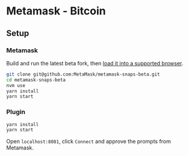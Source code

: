 # Metamask - Bitcoin

## Setup

### Metamask

Build and run the latest beta fork, then [load it into a supported browser](https://metamask.zendesk.com/hc/en-us/articles/360016336611-Revert-Back-to-Earlier-Version-or-Add-Custom-Build-to-Chrome).

```bash
git clone git@github.com:MetaMask/metamask-snaps-beta.git
cd metamask-snaps-beta
nvm use
yarn install
yarn start
```

### Plugin

```bash
yarn install
yarn start
```

Open `localhost:8081`, click `Connect` and approve the prompts from Metamask.